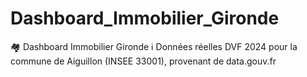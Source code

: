 # Dashboard_Immobilier_Gironde
🏘️ Dashboard Immobilier Gironde  ℹ️ Données réelles DVF 2024 pour la commune de Aiguillon (INSEE 33001), provenant de data.gouv.fr
